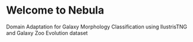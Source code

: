 # Welcome to Nebula

Domain Adaptation for Galaxy Morphology Classification using llustrisTNG and Galaxy Zoo Evolution dataset